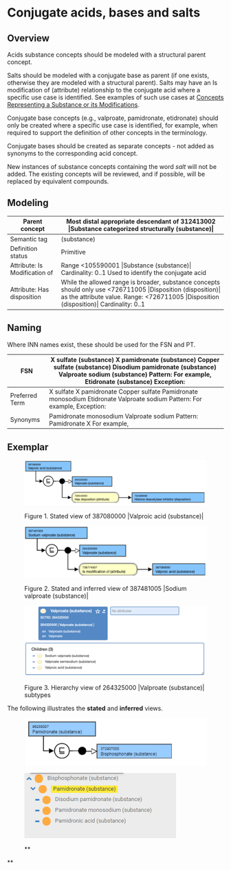 # Conjugate acids, bases and salts

## Overview

Acids substance concepts should be modeled with a structural parent concept.

Salts should be modeled with a conjugate base as parent (if one exists, otherwise they are modeled with a structural parent). Salts may have an Is modification of (attribute) relationship to the conjugate acid where a specific use case is identified. See examples of such use cases at [Concepts Representing a Substance or its Modifications](Concepts-Representing-a-Substance-or-its-Modifications_174691445.html).

Conjugate base concepts (e.g., valproate, pamidronate, etidronate) should only be created where a specific use case is identified, for example, when required to support the definition of other concepts in the terminology.

Conjugate bases should be created as separate concepts - not added as synonyms to the corresponding acid concept.

New instances of substance concepts containing the word _salt_ will not be added. The existing concepts will be reviewed, and if possible, will be replaced by equivalent compounds.

## Modeling

| Parent concept | Most distal appropriate descendant of 312413002 \|Substance categorized structurally (substance)\| |
|---|---|
| Semantic tag | (substance) |
| Definition status | Primitive |
| Attribute: Is Modification of | Range <105590001 \|Substance (substance)\| Cardinality: 0..1 Used to identify the conjugate acid |
| Attribute: Has disposition | While the allowed range is broader, substance concepts should only use <726711005 \|Disposition (disposition)\| as the attribute value. Range: <726711005 \|Disposition (disposition)\| Cardinality: 0..1 |

## Naming

Where INN names exist, these should be used for the FSN and PT.  
  

| FSN | X sulfate (substance) X pamidronate (substance) Copper sulfate (substance) Disodium pamidronate (substance) Valproate sodium (substance) Pattern: For example, Etidronate (substance) Exception: |
|---|---|
| Preferred Term | X sulfate X pamidronate Copper sulfate Pamidronate monosodium Etidronate Valproate sodium Pattern: For example, Exception: |
| Synonyms | Pamidronate monosodium Valproate sodium Pattern: Pamidronate X For example, |

## Exemplar

<figure><img src="images/237109871.png" alt="" title=""><figcaption><p>Figure 1. Stated view of 387080000 |Valproic acid (substance)|</p></figcaption></figure>

  

  

<figure><img src="images/237109874.png" alt="" title=""><figcaption><p>Figure 2. Stated and inferred view of 387481005 |Sodium valproate (substance)|</p></figcaption></figure>

  

  

<figure><img src="images/237109872.png" alt="" title=""><figcaption><p>Figure 3. Hierarchy view of 264325000 |Valproate (substance)| subtypes</p></figcaption></figure>

  

  

The following illustrates the **stated** and **inferred** views.

<figure><img src="images/174691578.png" alt="" title=""></figure>

<figure><img src="images/174691579.png" alt="" title=""><figcaption><p>**</p></figcaption></figure>

**
